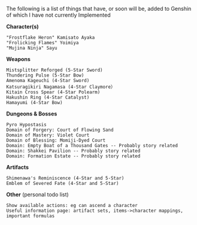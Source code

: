 The following is a list of things that have, or soon will be, added to Genshin of which I have not currently Implemented

**Character(s)**
```text
"Frostflake Heron" Kamisato Ayaka
"Frolicking Flames" Yoimiya
"Mujina Ninja" Sayu
```
**Weapons**
```text
Mistsplitter Reforged (5-Star Sword)
Thundering Pulse (5-Star Bow)
Amenoma Kageuchi (4-Star Sword)
Katsuragikiri Nagamasa (4-Star Claymore）
Kitain Cross Spear (4-Star Polearm)
Hakushin Ring (4-Star Catalyst)
Hamayumi (4-Star Bow)
```
**Dungeons & Bosses**
```text
Pyro Hypostasis
Domain of Forgery: Court of Flowing Sand
Domain of Mastery: Violet Court
Domain of Blessing: Momiji-Dyed Court
Domain: Empty Boat of a Thousand Gates -- Probably story related
Domain: Shakkei Pavilion -- Probably story related
Domain: Formation Estate -- Probably story related
```
**Artifacts**
```text
Shimenawa's Reminiscence (4-Star and 5-Star)
Emblem of Severed Fate (4-Star and 5-Star)
```
**Other** (personal todo list)
```text
Show available actions: eg can ascend a character
Useful information page: artifact sets, items->character mappings, important formulas
```

